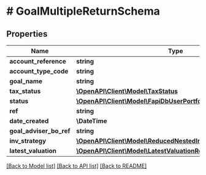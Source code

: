 # # GoalMultipleReturnSchema

## Properties

Name | Type | Description | Notes
------------ | ------------- | ------------- | -------------
**account_reference** | **string** |  | [optional]
**account_type_code** | **string** |  | [optional]
**goal_name** | **string** |  |
**tax_status** | [**\OpenAPI\Client\Model\TaxStatus**](TaxStatus.md) |  | [optional]
**status** | [**\OpenAPI\Client\Model\FapiDbUserPortfolioStatus**](FapiDbUserPortfolioStatus.md) |  | [optional]
**ref** | **string** |  | [optional]
**date_created** | **\DateTime** |  |
**goal_adviser_bo_ref** | **string** |  | [optional]
**inv_strategy** | [**\OpenAPI\Client\Model\ReducedNestedInvStrategyReturnSchema**](ReducedNestedInvStrategyReturnSchema.md) |  | [optional]
**latest_valuation** | [**\OpenAPI\Client\Model\LatestValuationReturnSchema**](LatestValuationReturnSchema.md) |  | [optional]

[[Back to Model list]](../../README.md#models) [[Back to API list]](../../README.md#endpoints) [[Back to README]](../../README.md)
